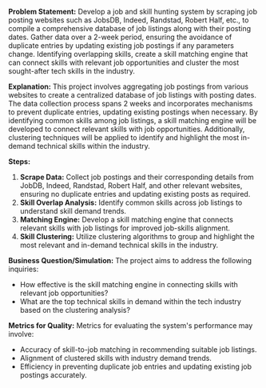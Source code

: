 **Problem Statement:**
Develop a job and skill hunting system by scraping job posting websites such as JobsDB, Indeed, Randstad, Robert Half, etc., to compile a comprehensive database of job listings along with their posting dates. Gather data over a 2-week period, ensuring the avoidance of duplicate entries by updating existing job postings if any parameters change. Identifying overlapping skills, create a skill matching engine that can connect skills with relevant job opportunities and cluster the most sought-after tech skills in the industry.

**Explanation:**
This project involves aggregating job postings from various websites to create a centralized database of job listings with posting dates. The data collection process spans 2 weeks and incorporates mechanisms to prevent duplicate entries, updating existing postings when necessary. By identifying common skills among job listings, a skill matching engine will be developed to connect relevant skills with job opportunities. Additionally, clustering techniques will be applied to identify and highlight the most in-demand technical skills within the industry.

**Steps:**
1. **Scrape Data:** Collect job postings and their corresponding details from JobDB, Indeed, Randstad, Robert Half, and other relevant websites, ensuring no duplicate entries and updating existing posts as required.
2. **Skill Overlap Analysis:** Identify common skills across job listings to understand skill demand trends.
3. **Matching Engine:** Develop a skill matching engine that connects relevant skills with job listings for improved job-skills alignment.
4. **Skill Clustering:** Utilize clustering algorithms to group and highlight the most relevant and in-demand technical skills in the industry.

**Business Question/Simulation:**
The project aims to address the following inquiries:
- How effective is the skill matching engine in connecting skills with relevant job opportunities?
- What are the top technical skills in demand within the tech industry based on the clustering analysis?

**Metrics for Quality:**
Metrics for evaluating the system's performance may involve:
- Accuracy of skill-to-job matching in recommending suitable job listings.
- Alignment of clustered skills with industry demand trends.
- Efficiency in preventing duplicate job entries and updating existing job postings accurately.